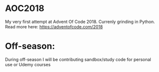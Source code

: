 # AOC2018
My very first attempt at Advent Of Code 2018. 
Currenly grinding in Python. 
Read more here: 
https://adventofcode.com/2018

# Off-season: 
During off-season I will be contributing sandbox/study code for personal use or Udemy courses

